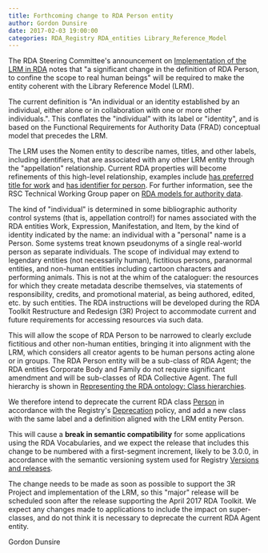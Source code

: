 ```yaml
---
title: Forthcoming change to RDA Person entity
author: Gordon Dunsire
date: 2017-02-03 19:00:00
categories: RDA_Registry RDA_entities Library_Reference_Model
---
```


The RDA Steering Committee's announcement on [Implementation of the LRM in RDA](http://www.rda-rsc.org/ImplementationLRMinRDA) notes that &quot;a significant change in the definition of RDA Person, to confine the scope to real human beings&quot; will be required to make the entity coherent with the Library Reference Model (LRM).

The current definition is &quot;An individual or an identity established by an individual, either alone or in collaboration with one or more other individuals.&quot;. This conflates the &quot;individual&quot; with its label or &quot;identity&quot;, and is based on the Functional Requirements for Authority Data (FRAD) conceptual model that precedes the LRM.

The LRM uses the Nomen entity to describe names, titles, and other labels, including identifiers, that are associated with any other LRM entity through the &quot;appellation&quot; relationship. Current RDA properties will become refinements of this high-level relationship, examples include [has preferred title for work](http://rdaregistry.info/Elements/w/P10223) and [has identifier for person](http://rdaregistry.info/Elements/a/P50094). For further information, see the RSC Technical Working Group paper on [RDA models for authority data](http://www.rda-rsc.org/6JSC/TechnicalWG/5).

The kind of &quot;individual&quot; is determined in some bibliographic authority control systems (that is, appellation control!) for names associated with the RDA entities Work, Expression, Manifestation, and Item, by the kind of identity indicated by the name: an individual with a &quot;personal&quot; name is a Person. Some systems treat known pseudonyms of a single real-world person as separate individuals. The scope of individual may extend to legendary entities (not necessarily human), fictitious persons, paranormal entities, and non-human entities including cartoon characters and performing animals. This is not at the whim of the cataloguer: the resources for which they create metadata describe themselves, via statements of responsibility, credits, and promotional material, as being authored, edited, etc. by such entities. The RDA instructions will be developed during the RDA Toolkit Restructure and Redesign (3R) Project to accommodate current and future requirements for accessing resources via such data.

This will allow the scope of RDA Person to be narrowed to clearly exclude fictitious and other non-human entities, bringing it into alignment with the LRM, which considers all creator agents to be human persons acting alone or in groups. The RDA Person entity will be a sub-class of RDA Agent; the RDA entities Corporate Body and Family do not require significant amendment and will be sub-classes of RDA Collective Agent. The full hierarchy is shown in [Representing the RDA ontology: Class hierarchies](http://www.rdaregistry.info/rgAbout/rdaont/ontHierarchies.html).

We therefore intend to deprecate the current RDA class [Person](http://rdaregistry.info/Elements/c/C10004) in accordance with the Registry's [Deprecation](http://www.rdaregistry.info/rgAbout/updates/deprecation.html) policy, and add a new class with the same label and a definition aligned with the LRM entity Person.

This will cause a **break in semantic compatibility** for some applications using the RDA Vocabularies, and we expect the release that includes this change to be numbered with a first-segment increment, likely to be 3.0.0, in accordance with the semantic versioning system used for Registry [Versions and releases](http://www.rdaregistry.info/rgAbout/updates/versions.html).

The change needs to be made as soon as possible to support the 3R Project and implementation of the LRM, so this &quot;major&quot; release will be scheduled soon after the release supporting the April 2017 RDA Toolkit. We expect any changes made to applications to include the impact on super-classes, and do not think it is necessary to deprecate the current RDA Agent entity.

Gordon Dunsire
